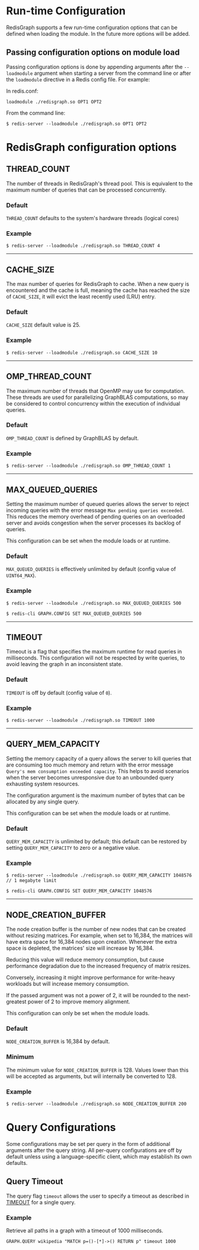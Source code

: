 # Run-time Configuration

RedisGraph supports a few run-time configuration options that can be defined when loading the module. In the future more options will be added.

## Passing configuration options on module load

Passing configuration options is done by appending arguments after the `--loadmodule` argument when starting a server from the command line or after the `loadmodule` directive in a Redis config file. For example:

In redis.conf:

```
loadmodule ./redisgraph.so OPT1 OPT2
```

From the command line:

```
$ redis-server --loadmodule ./redisgraph.so OPT1 OPT2
```

# RedisGraph configuration options

## THREAD_COUNT

The number of threads in RedisGraph's thread pool. This is equivalent to the maximum number of queries that can be processed concurrently.

### Default

`THREAD_COUNT` defaults to the system's hardware threads (logical cores)

### Example

```
$ redis-server --loadmodule ./redisgraph.so THREAD_COUNT 4
```

---

## CACHE_SIZE

The max number of queries for RedisGraph to cache. When a new query is encountered and the cache is full, meaning the cache has reached the size of `CACHE_SIZE`, it will evict the least recently used (LRU) entry.

### Default

`CACHE_SIZE` default value is 25.

### Example

```
$ redis-server --loadmodule ./redisgraph.so CACHE_SIZE 10
```

---

## OMP_THREAD_COUNT

The maximum number of threads that OpenMP may use for computation. These threads are used for parallelizing GraphBLAS computations, so may be considered to control concurrency within the execution of individual queries.

### Default

`OMP_THREAD_COUNT` is defined by GraphBLAS by default.

### Example

```
$ redis-server --loadmodule ./redisgraph.so OMP_THREAD_COUNT 1
```

---

## MAX_QUEUED_QUERIES

Setting the maximum number of queued queries allows the server to reject incoming queries with the error message `Max pending queries exceeded`. This reduces the memory overhead of pending queries on an overloaded server and avoids congestion when the server processes its backlog of queries.

This configuration can be set when the module loads or at runtime.

### Default

`MAX_QUEUED_QUERIES` is effectively unlimited by default (config value of `UINT64_MAX`).

### Example

```
$ redis-server --loadmodule ./redisgraph.so MAX_QUEUED_QUERIES 500

$ redis-cli GRAPH.CONFIG SET MAX_QUEUED_QUERIES 500
```

---

## TIMEOUT

Timeout is a flag that specifies the maximum runtime for read queries in milliseconds. This configuration will not be respected by write queries, to avoid leaving the graph in an inconsistent state.

### Default

`TIMEOUT` is off by default (config value of `0`).

### Example

```
$ redis-server --loadmodule ./redisgraph.so TIMEOUT 1000
```

---

## QUERY_MEM_CAPACITY

Setting the memory capacity of a query allows the server to kill queries that are consuming too much memory and return with the error message `Query's mem consumption exceeded capacity`. This helps to avoid scenarios when the server becomes unresponsive due to an unbounded query exhausting system resources.

The configuration argument is the maximum number of bytes that can be allocated by any single query.

This configuration can be set when the module loads or at runtime.

### Default

`QUERY_MEM_CAPACITY` is unlimited by default; this default can be restored by setting `QUERY_MEM_CAPACITY` to zero or a negative value.

### Example

```
$ redis-server --loadmodule ./redisgraph.so QUERY_MEM_CAPACITY 1048576 // 1 megabyte limit

$ redis-cli GRAPH.CONFIG SET QUERY_MEM_CAPACITY 1048576
```

---

## NODE_CREATION_BUFFER

The node creation buffer is the number of new nodes that can be created without resizing matrices. For example, when set to 16,384, the matrices will have extra space for 16,384 nodes upon creation. Whenever the extra space is depleted, the matrices' size will increase by 16,384.

Reducing this value will reduce memory consumption, but cause performance degradation due to the increased frequency of matrix resizes.

Conversely, increasing it might improve performance for write-heavy workloads but will increase memory consumption.

If the passed argument was not a power of 2, it will be rounded to the next-greatest power of 2 to improve memory alignment.

This configuration can only be set when the module loads.

### Default

`NODE_CREATION_BUFFER` is 16,384 by default.

### Minimum

The minimum value for `NODE_CREATION_BUFFER` is 128. Values lower than this will be accepted as arguments, but will internally be converted to 128.

### Example

```
$ redis-server --loadmodule ./redisgraph.so NODE_CREATION_BUFFER 200
```

# Query Configurations

Some configurations may be set per query in the form of additional arguments after the query string. All per-query configurations are off by default unless using a language-specific client, which may establish its own defaults.

## Query Timeout

The query flag `timeout` allows the user to specify a timeout as described in [TIMEOUT](#TIMEOUT) for a single query.

### Example

Retrieve all paths in a graph with a timeout of 1000 milliseconds.

```
GRAPH.QUERY wikipedia "MATCH p=()-[*]->() RETURN p" timeout 1000
```
